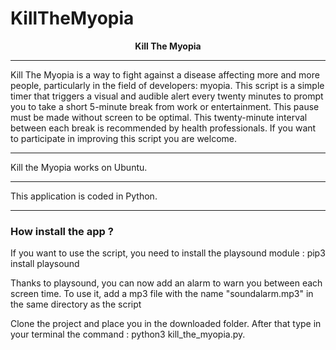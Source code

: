 # KillTheMyopia
<p align="center">
  <strong>Kill The Myopia</strong>
</p>

<hr> </hr>

<p>Kill The Myopia is a way to fight against a disease affecting more and more people, particularly in the field of developers: myopia. 
This script is a simple timer that triggers a visual and audible alert every twenty minutes to prompt you to take a short 5-minute break from work or entertainment. This pause must be made without screen to be optimal. 
This twenty-minute interval between each break is recommended by health professionals. 
If you want to participate in improving this script you are welcome. </p>

<hr> </hr>

Kill the Myopia works on Ubuntu.

<hr> </hr>

This application is coded in Python.

<hr> </hr>

<h3> How install the app ? </h3>

<p> If you want to use the script, you need to install the playsound module : pip3 install playsound </p>

<p> Thanks to playsound, you can now add an alarm to warn you between each screen time. To use it, add a mp3 file with the name "soundalarm.mp3" in the same directory as the script </p>

<p> Clone the project and place you in the downloaded folder. After that type in your terminal the command : python3 kill_the_myopia.py.</p>
